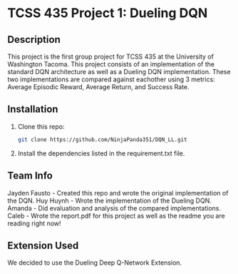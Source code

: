 # TCSS 435 Project 1: Dueling DQN

## Description
This project is the first group project for TCSS 435 at the University of Washington Tacoma. This project consists of an implementation of the standard DQN architecture as well as a Dueling DQN implementation.
These two implementations are compared against eachother using 3 metrics: Average Episodic Reward, Average Return, and Success Rate.

## Installation
1. Clone this repo:
    ```bash
   git clone https://github.com/NinjaPanda351/DQN_LL.git
2. Install the dependencies listed in the requirement.txt file.

## Team Info
Jayden Fausto - Created this repo and wrote the original implementation of the DQN.
Huy Huynh - Wrote the implementation of the Dueling DQN.
Amanda - Did evaluation and analysis of the compared implementations.
Caleb - Wrote the report.pdf for this project as well as the readme you are reading right now!

## Extension Used
We decided to use the Dueling Deep Q-Network Extension.
